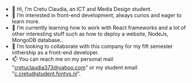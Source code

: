 - 👋 Hi, I’m Cretu Claudia, an ICT and Media Design student.
- 👀 I’m interested in front-end development, always curios and eager to learn more.
- 🌱 I’m currently learning how to work with React frameworks and a lot of other interesting stuff such as how to deploy a website, NodeJs, MongoDB database..
- 💞️ I’m looking to collaborate with this company for my fift semester inthership as a front-end developer.
- 📫 You can reach me on my personal mail "cretuclaudia373@yahoo.com" or my student email "c.cretu@student.fontys.nl".


